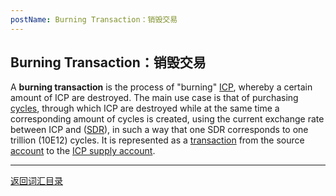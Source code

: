 ```yaml
---
postName: Burning Transaction：销毁交易
---
```

## Burning Transaction：销毁交易

A **burning transaction** is the process of "burning" [ICP](../I/icp), whereby a certain amount of ICP are destroyed. The main use case is that of purchasing [cycles](../C/cycles), through which ICP are destroyed while at the same time a corresponding amount of cycles is created, using the current exchange rate between ICP and ([SDR](../S/sdr)), in such a way that one SDR corresponds to one trillion (10E12) cycles. It is represented as a [transaction](../T/transactions) from the source [account](../A/account) to the [ICP supply account](../I/icpsupplyaccount).

---
[返回词汇目录](../glossary)